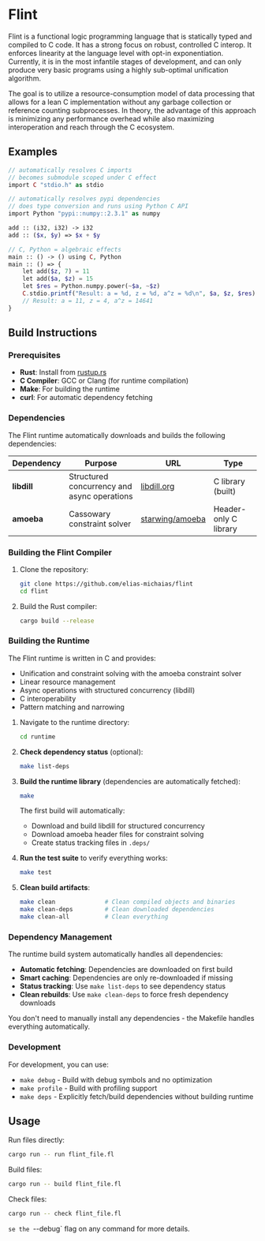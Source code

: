 # Flint

Flint is a functional logic programming language that is statically typed and compiled to C code. It has a strong focus on robust, controlled C interop.
It enforces linearity at the language level with opt-in exponentiation.
Currently, it is in the most infantile stages of development, and can only produce very basic programs using a highly sub-optimal unification algorithm.

The goal is to utilize a resource-consumption model of data processing that allows for a lean C implementation without any garbage collection or reference counting subprocesses. In theory, the advantage of this approach is minimizing any performance overhead while also maximizing interoperation and reach through the C ecosystem.

## Examples

```php
// automatically resolves C imports
// becomes submodule scoped under C effect
import C "stdio.h" as stdio

// automatically resolves pypi dependencies
// does type conversion and runs using Python C API
import Python "pypi::numpy::2.3.1" as numpy

add :: (i32, i32) -> i32
add :: ($x, $y) => $x + $y

// C, Python = algebraic effects
main :: () -> () using C, Python
main :: () => { 
    let add($z, 7) = 11
    let add($a, $z) = 15
    let $res = Python.numpy.power(~$a, ~$z)
    C.stdio.printf("Result: a = %d, z = %d, a^z = %d\n", $a, $z, $res)
    // Result: a = 11, z = 4, a^z = 14641
}
```

## Build Instructions

### Prerequisites

- **Rust**: Install from [rustup.rs](https://rustup.rs/)
- **C Compiler**: GCC or Clang (for runtime compilation)
- **Make**: For building the runtime
- **curl**: For automatic dependency fetching

### Dependencies

The Flint runtime automatically downloads and builds the following dependencies:

| Dependency | Purpose | URL | Type |
|------------|---------|-----|------|
| **libdill** | Structured concurrency and async operations | [libdill.org](http://libdill.org/libdill-2.14.tar.gz) | C library (built) |
| **amoeba** | Cassowary constraint solver | [starwing/amoeba](https://github.com/starwing/amoeba) | Header-only C library |

### Building the Flint Compiler

1. Clone the repository:
   ```bash
   git clone https://github.com/elias-michaias/flint
   cd flint
   ```

2. Build the Rust compiler:
   ```bash
   cargo build --release
   ```

### Building the Runtime

The Flint runtime is written in C and provides:
- Unification and constraint solving with the amoeba constraint solver
- Linear resource management  
- Async operations with structured concurrency (libdill)
- C interoperability
- Pattern matching and narrowing

1. Navigate to the runtime directory:
   ```bash
   cd runtime
   ```

2. **Check dependency status** (optional):
   ```bash
   make list-deps
   ```

3. **Build the runtime library** (dependencies are automatically fetched):
   ```bash
   make
   ```
   
   The first build will automatically:
   - Download and build libdill for structured concurrency
   - Download amoeba header files for constraint solving
   - Create status tracking files in `.deps/`

4. **Run the test suite** to verify everything works:
   ```bash
   make test
   ```

5. **Clean build artifacts**:
   ```bash
   make clean              # Clean compiled objects and binaries
   make clean-deps         # Clean downloaded dependencies  
   make clean-all          # Clean everything
   ```

### Dependency Management

The runtime build system automatically handles all dependencies:

- **Automatic fetching**: Dependencies are downloaded on first build
- **Smart caching**: Dependencies are only re-downloaded if missing
- **Status tracking**: Use `make list-deps` to see dependency status
- **Clean rebuilds**: Use `make clean-deps` to force fresh dependency downloads

You don't need to manually install any dependencies - the Makefile handles everything automatically.

### Development

For development, you can use:
- `make debug` - Build with debug symbols and no optimization
- `make profile` - Build with profiling support
- `make deps` - Explicitly fetch/build dependencies without building runtime

## Usage
Run files directly:
```bash
cargo run -- run flint_file.fl
```
Build files:
```bash
cargo run -- build flint_file.fl
```
Check files:
```bash
cargo run -- check flint_file.fl
```
`se the `--debug` flag on any command for more details.